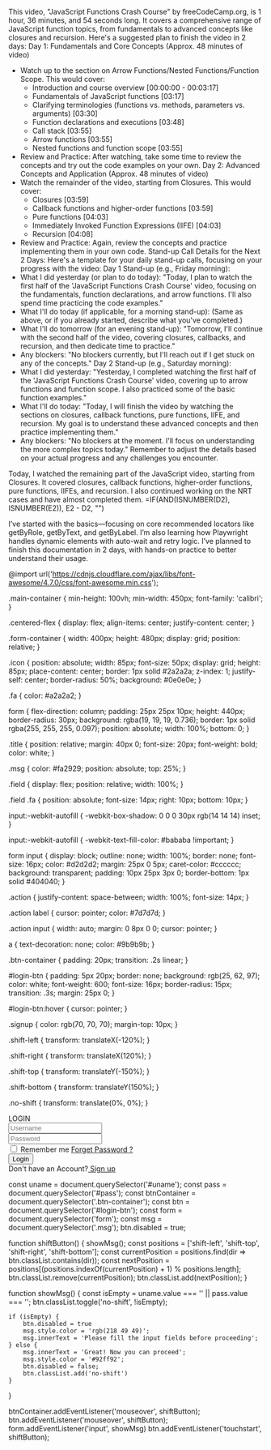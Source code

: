 This video, "JavaScript Functions Crash Course" by freeCodeCamp.org, is 1 hour, 36 minutes, and 54 seconds long. It covers a comprehensive range of JavaScript function topics, from fundamentals to advanced concepts like closures and recursion.
Here's a suggested plan to finish the video in 2 days:
Day 1: Fundamentals and Core Concepts (Approx. 48 minutes of video)
 * Watch up to the section on Arrow Functions/Nested Functions/Function Scope. This would cover:
   * Introduction and course overview [00:00:00 - 00:03:17]
   * Fundamentals of JavaScript functions [03:17]
   * Clarifying terminologies (functions vs. methods, parameters vs. arguments) [03:30]
   * Function declarations and executions [03:48]
   * Call stack [03:55]
   * Arrow functions [03:55]
   * Nested functions and function scope [03:55]
 * Review and Practice: After watching, take some time to review the concepts and try out the code examples on your own.
Day 2: Advanced Concepts and Application (Approx. 48 minutes of video)
 * Watch the remainder of the video, starting from Closures. This would cover:
   * Closures [03:59]
   * Callback functions and higher-order functions [03:59]
   * Pure functions [04:03]
   * Immediately Invoked Function Expressions (IIFE) [04:03]
   * Recursion [04:08]
 * Review and Practice: Again, review the concepts and practice implementing them in your own code.
Stand-up Call Details for the Next 2 Days:
Here's a template for your daily stand-up calls, focusing on your progress with the video:
Day 1 Stand-up (e.g., Friday morning):
 * What I did yesterday (or plan to do today): "Today, I plan to watch the first half of the 'JavaScript Functions Crash Course' video, focusing on the fundamentals, function declarations, and arrow functions. I'll also spend time practicing the code examples."
 * What I'll do today (if applicable, for a morning stand-up): (Same as above, or if you already started, describe what you've completed.)
 * What I'll do tomorrow (for an evening stand-up): "Tomorrow, I'll continue with the second half of the video, covering closures, callbacks, and recursion, and then dedicate time to practice."
 * Any blockers: "No blockers currently, but I'll reach out if I get stuck on any of the concepts."
Day 2 Stand-up (e.g., Saturday morning):
 * What I did yesterday: "Yesterday, I completed watching the first half of the 'JavaScript Functions Crash Course' video, covering up to arrow functions and function scope. I also practiced some of the basic function examples."
 * What I'll do today: "Today, I will finish the video by watching the sections on closures, callback functions, pure functions, IIFE, and recursion. My goal is to understand these advanced concepts and then practice implementing them."
 * Any blockers: "No blockers at the moment. I'll focus on understanding the more complex topics today."
Remember to adjust the details based on your actual progress and any challenges you encounter.

Today, I watched the remaining part of the JavaScript video, starting from Closures. It covered closures, callback functions, higher-order functions, pure functions, IIFEs, and recursion. I also continued working on the NRT cases and have almost completed them.
=IF(AND(ISNUMBER(D2), ISNUMBER(E2)), E2 - D2, "")

I’ve started with the basics—focusing on core recommended locators like getByRole, getByText, and getByLabel. I’m also learning how Playwright handles dynamic elements with auto-wait and retry logic. I’ve planned to finish this documentation in 2 days, with hands-on practice to better understand their usage.


@import url('https://cdnjs.cloudflare.com/ajax/libs/font-awesome/4.7.0/css/font-awesome.min.css');

.main-container {
    min-height: 100vh;
    min-width: 450px;
    font-family: 'calibri';
}

.centered-flex {
    display: flex;
    align-items: center;
    justify-content: center;
}

.form-container {
    width: 400px;
    height: 480px;
    display: grid;
    position: relative;
}

.icon {
    position: absolute;
    width: 85px;
    font-size: 50px;
    display: grid;
    height: 85px;
    place-content: center;
    border: 1px solid #2a2a2a;
    z-index: 1;
    justify-self: center;
    border-radius: 50%;
    background: #0e0e0e;
}

.fa {
    color: #a2a2a2;
}

form {
    flex-direction: column;
    padding: 25px 25px 10px;
    height: 440px;
    border-radius: 30px;
    background: rgba(19, 19, 19, 0.736);
    border: 1px solid rgba(255, 255, 255, 0.097);
    position: absolute;
    width: 100%;
    bottom: 0;
}

.title {
    position: relative;
    margin: 40px 0;
    font-size: 20px;
    font-weight: bold;
    color: white;
}

.msg {
    color: #fa2929;
    position: absolute;
    top: 25%;
}

.field {
    display: flex;
    position: relative;
    width: 100%;
}

.field .fa {
    position: absolute;
    font-size: 14px;
    right: 10px;
    bottom: 10px;
}

input:-webkit-autofill {
    -webkit-box-shadow: 0 0 0 30px rgb(14 14 14) inset;
}

input:-webkit-autofill {
    -webkit-text-fill-color: #bababa !important;
}

form input {
    display: block;
    outline: none;
    width: 100%;
    border: none;
    font-size: 16px;
    color: #d2d2d2;
    margin: 25px 0 5px;
    caret-color: #cccccc;
    background: transparent;
    padding: 10px 25px 3px 0;
    border-bottom: 1px solid #404040;
}

.action {
    justify-content: space-between;
    width: 100%;
    font-size: 14px;
}

.action label {
    cursor: pointer;
    color: #7d7d7d;
}

.action input {
    width: auto;
    margin: 0 8px 0 0;
    cursor: pointer;
}

a {
    text-decoration: none;
    color: #9b9b9b;
}

.btn-container {
    padding: 20px;
    transition: .2s linear;
}

#login-btn {
    padding: 5px 20px;
    border: none;
    background: rgb(25, 62, 97);
    color: white;
    font-weight: 600;
    font-size: 16px;
    border-radius: 15px;
    transition: .3s;
    margin: 25px 0;
}

#login-btn:hover {
    cursor: pointer;
}

.signup {
    color: rgb(70, 70, 70);
    margin-top: 10px;
}

.shift-left {
    transform: translateX(-120%);
}

.shift-right {
    transform: translateX(120%);
}

.shift-top {
    transform: translateY(-150%);
}

.shift-bottom {
    transform: translateY(150%);
}

.no-shift {
    transform: translate(0%, 0%);
}



<div class="main-container centered-flex">
        <div class="form-container">
            <div class="icon fa fa-user"></div>
            <form class="centered-flex">
                <div class="title">LOGIN</div>
                <div class="msg"></div>
                <div class="field">
                    <input type="text" placeholder="Username" id="uname">
                    <span class="fa fa-user"></span>
                </div>
                <div class="field">
                    <input type="password" placeholder="Password" id="pass">
                    <span class="fa fa-lock"></span>
                </div>
                <div class="action centered-flex">
                    <label for="remember" class="centered-flex">
                        <input type="checkbox" id="remember"> Remember me
                    </label>
                    <a href="#">Forget Password ?</a>
                </div>
                <div class="btn-container">
                    <input type="submit" id="login-btn" value="Login">
                </div>
                <div class="signup">Don't have an Account?<a href="#"> Sign up</a></div>
            </form>
        </div>
</div>

const uname = document.querySelector('#uname');
const pass = document.querySelector('#pass');
const btnContainer = document.querySelector('.btn-container');
const btn = document.querySelector('#login-btn');
const form = document.querySelector('form');
const msg = document.querySelector('.msg');
btn.disabled = true;

function shiftButton() {
    showMsg();
    const positions = ['shift-left', 'shift-top', 'shift-right', 'shift-bottom'];
    const currentPosition = positions.find(dir => btn.classList.contains(dir));
    const nextPosition = positions[(positions.indexOf(currentPosition) + 1) % positions.length];
    btn.classList.remove(currentPosition);
    btn.classList.add(nextPosition);
}

function showMsg() {
    const isEmpty = uname.value === '' || pass.value === '';
    btn.classList.toggle('no-shift', !isEmpty);

    if (isEmpty) {
        btn.disabled = true
        msg.style.color = 'rgb(218 49 49)';
        msg.innerText = 'Please fill the input fields before proceeding';
    } else {
        msg.innerText = 'Great! Now you can proceed';
        msg.style.color = '#92ff92';
        btn.disabled = false;
        btn.classList.add('no-shift')
    }
}

btnContainer.addEventListener('mouseover', shiftButton);
btn.addEventListener('mouseover', shiftButton);
form.addEventListener('input', showMsg)
btn.addEventListener('touchstart', shiftButton);


